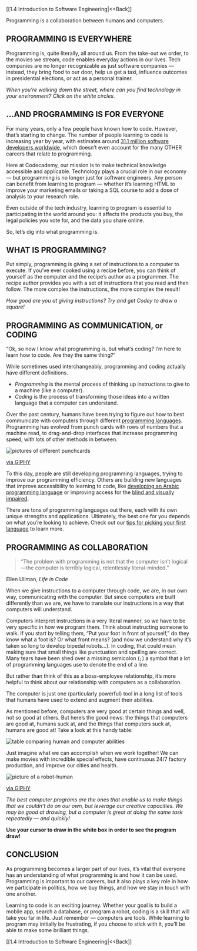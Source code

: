 
[[1.4 Introduction to Software Engineering|<<Back]]

Programming is a collaboration between humans and computers.

## PROGRAMMING IS EVERYWHERE

Programming is, quite literally, all around us. From the take-out we order, to the movies we stream, code enables everyday actions in our lives. Tech companies are no longer recognizable as just software companies — instead, they bring food to our door, help us get a taxi, influence outcomes in presidential elections, or act as a personal trainer.

_When you’re walking down the street, where can you find technology in your environment? Click on the white circles._

  

## …AND PROGRAMMING IS FOR EVERYONE

For many years, only a few people have known how to code. However, that’s starting to change. The number of people learning to code is increasing year by year, with estimates around [31.1 million software developers worldwide](https://www.developernation.net/developer-reports/dn22), which doesn’t even account for the many OTHER careers that relate to programming.

Here at Codecademy, our mission is to make technical knowledge accessible and applicable. Technology plays a crucial role in our economy — but programming is no longer just for software engineers. Any person can benefit from learning to program — whether it’s learning HTML to improve your marketing emails or taking a SQL course to add a dose of analysis to your research role.

Even outside of the tech industry, learning to program is essential to participating in the world around you: it affects the products you buy, the legal policies you vote for, and the data you share online.

So, let’s dig into what programming is.

## WHAT IS PROGRAMMING?

Put simply, programming is giving a set of instructions to a computer to execute. If you’ve ever cooked using a recipe before, you can think of yourself as the computer and the recipe’s author as a programmer. The recipe author provides you with a set of instructions that you read and then follow. The more complex the instructions, the more complex the result!

_How good are you at giving instructions? Try and get Codey to draw a square!_

## PROGRAMMING AS COMMUNICATION, or CODING

“Ok, so now I know what programming is, but what’s coding? I’m here to learn how to code. Are they the same thing?”

While sometimes used interchangeably, programming and coding actually have different definitions. 

- _Programming_ is the mental process of thinking up instructions to give to a machine (like a computer).
- _Coding_ is the process of transforming those ideas into a written language that a computer can understand.

Over the past century, humans have been trying to figure out how to best communicate with computers through different [programming languages](https://www.codecademy.com/resources/blog/programming-languages/). Programming has evolved from punch cards with rows of numbers that a machine read, to drag-and-drop interfaces that increase programming speed, with lots of other methods in between.

![pictures of different punchcards](https://media.giphy.com/media/1YhafU1NFtethNxJwa/giphy.gif)

[via GIPHY](https://giphy.com/gifs/punch-card-computer-1YhafU1NFtethNxJwa)

To this day, people are still developing programming languages, trying to improve our programming efficiency. Others are building new languages that improve accessibility to learning to code, like [developing an Arabic programming language](http://nas.sr/%D9%82%D9%84%D8%A8/) or improving access for the [blind and visually impaired](https://wp.nyu.edu/ability/).

There are tons of programming languages out there, each with its own unique strengths and applications. Ultimately, the best one for you depends on what you’re looking to achieve. Check out our [tips for picking your first language](https://www.codecademy.com/resources/blog/what-programming-language-should-i-learn/) to learn more.

## PROGRAMMING AS COLLABORATION

> “The problem with programming is not that the computer isn’t logical—the computer is terribly logical, relentlessly literal-minded.”

Ellen Ullman, _Life in Code_

When we give instructions to a computer through code, we are, in our own way, communicating with the computer. But since computers are built differently than we are, we have to translate our instructions in a way that computers will understand.

Computers interpret instructions in a very literal manner, so we have to be very specific in how we program them. Think about instructing someone to walk. If you start by telling them, “Put your foot in front of yourself,” do they know what a foot is? Or what front means? (and now we understand why it’s taken so long to develop bipedal robots…). In coding, that could mean making sure that small things like punctuation and spelling are correct. Many tears have been shed over a missing semicolon (`;`) a symbol that a lot of programming languages use to denote the end of a line.

But rather than think of this as a boss-employee relationship, it’s more helpful to think about our relationship with computers as a collaboration.

The computer is just one (particularly powerful) tool in a long list of tools that humans have used to extend and augment their abilities.

As mentioned before, computers are very good at certain things and well, not so good at others. But here’s the good news: the things that computers are good at, humans suck at, and the things that computers suck at, humans are good at! Take a look at this handy table:

![table comparing human and computer abilities](https://content.codecademy.com/programs/code-foundations-path/bop-i/human_computer.png)

Just imagine what we can accomplish when we work together! We can make movies with incredible special effects, have continuous 24/7 factory production, and improve our cities and health.

![picture of a robot-human](https://media.giphy.com/media/eyawSuxAexInC/giphy.gif)

[via GIPHY](https://giphy.com/gifs/robot-human-fx2-eyawSuxAexInC)

_The best computer programs are the ones that enable us to make things that we couldn’t do on our own, but leverage our creative capacities. We may be good at drawing, but a computer is great at doing the same task repeatedly — and quickly!_

**Use your cursor to draw in the white box in order to see the program draw!**

## CONCLUSION

As programming becomes a larger part of our lives, it’s vital that everyone has an understanding of what programming is and how it can be used. Programming is important to our careers, but it also plays a key role in how we participate in politics, how we buy things, and how we stay in touch with one another.

Learning to code is an exciting journey. Whether your goal is to build a mobile app, search a database, or program a robot, coding is a skill that will take you far in life. Just remember — computers are tools. While learning to program may initially be frustrating, if you choose to stick with it, you’ll be able to make some brilliant things.


[[1.4 Introduction to Software Engineering|<<Back]]